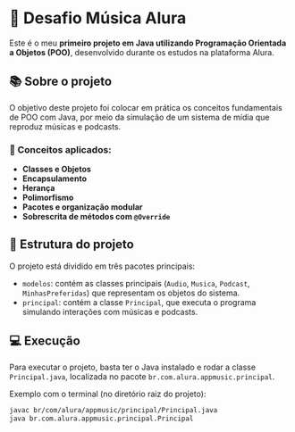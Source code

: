 # 🎵 Desafio Música Alura

Este é o meu **primeiro projeto em Java utilizando Programação Orientada a Objetos (POO)**, desenvolvido durante os estudos na plataforma Alura.

## 📚 Sobre o projeto

O objetivo deste projeto foi colocar em prática os conceitos fundamentais de POO com Java, por meio da simulação de um sistema de mídia que reproduz músicas e podcasts.

### 🧠 Conceitos aplicados:

- **Classes e Objetos**
- **Encapsulamento**
- **Herança**
- **Polimorfismo**
- **Pacotes e organização modular**
- **Sobrescrita de métodos com `@Override`**

## 🧩 Estrutura do projeto

O projeto está dividido em três pacotes principais:

- `modelos`: contém as classes principais (`Audio`, `Musica`, `Podcast`, `MinhasPreferidas`) que representam os objetos do sistema.
- `principal`: contém a classe `Principal`, que executa o programa simulando interações com músicas e podcasts.

## 💻 Execução

Para executar o projeto, basta ter o Java instalado e rodar a classe `Principal.java`, localizada no pacote `br.com.alura.appmusic.principal`.

Exemplo com o terminal (no diretório raiz do projeto):

```bash
javac br/com/alura/appmusic/principal/Principal.java
java br.com.alura.appmusic.principal.Principal
